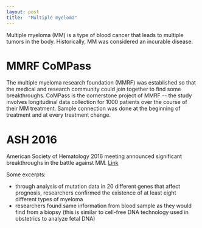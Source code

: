 ```yaml
---
layout: post
title:  "Multiple myeloma"
---
```


Multiple myeloma (MM) is a type of blood cancer that leads to multiple tumors in the body. Historically, MM 
was considered an incurable disease. 


# MMRF CoMPass

The multiple myeloma research foundation (MMRF) was established so that the medical and research community could join
together to find some breakthroughs. CoMPass is the cornerstone project of MMRF -- the study involves longitudinal data collection 
for 1000 patients over the course of their MM treatment. Sample connection was done at the beginning of treatment and at every
treatment change. 

# ASH 2016 

American Society of Hematology 2016 meeting announced significant breakthroughs in the battle against MM. 
[Link](https://www.themmrf.org/ash-update-day-one/)

Some excerpts:
- through analysis of mutation data in 20 different genes that affect prognosis, researchers confirmed the existence of 
at least eight different types of myeloma
- researchers found same information from blood sample as they would find from a biopsy (this is similar to cell-free DNA 
technology used in obstetrics to analyze fetal DNA)
